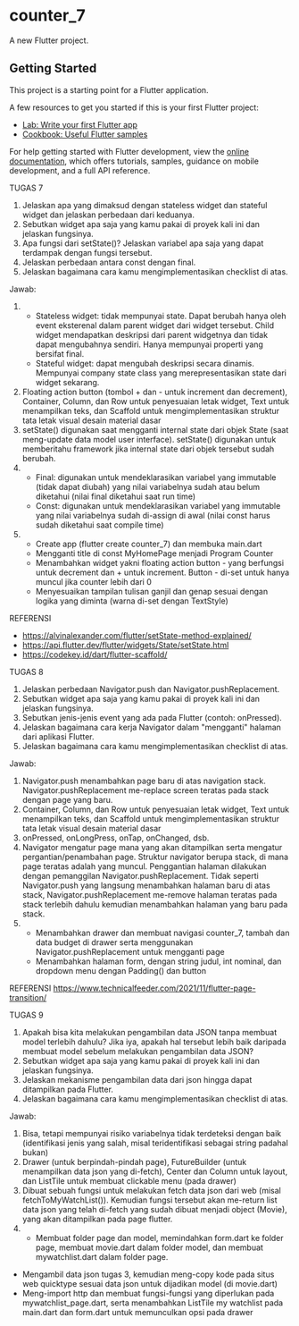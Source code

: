 # counter_7

A new Flutter project.

## Getting Started

This project is a starting point for a Flutter application.

A few resources to get you started if this is your first Flutter project:

- [Lab: Write your first Flutter app](https://docs.flutter.dev/get-started/codelab)
- [Cookbook: Useful Flutter samples](https://docs.flutter.dev/cookbook)

For help getting started with Flutter development, view the
[online documentation](https://docs.flutter.dev/), which offers tutorials,
samples, guidance on mobile development, and a full API reference.

TUGAS 7
1. Jelaskan apa yang dimaksud dengan stateless widget dan stateful widget dan jelaskan perbedaan dari keduanya.
2. Sebutkan widget apa saja yang kamu pakai di proyek kali ini dan jelaskan fungsinya.
3. Apa fungsi dari setState()? Jelaskan variabel apa saja yang dapat terdampak dengan fungsi tersebut.
4. Jelaskan perbedaan antara const dengan final.
5. Jelaskan bagaimana cara kamu mengimplementasikan checklist di atas.

Jawab:
1. - Stateless widget: tidak mempunyai state. Dapat berubah hanya oleh event eksterenal dalam parent widget dari widget tersebut. Child widget mendapatkan deskripsi dari parent widgetnya dan tidak dapat mengubahnya sendiri. Hanya mempunyai properti yang bersifat final.
   - Stateful widget: dapat mengubah deskripsi secara dinamis. Mempunyai company state class yang merepresentasikan state dari widget sekarang.
2. Floating action button (tombol + dan - untuk increment dan decrement), Container, Column, dan Row untuk penyesuaian letak widget, Text untuk menampilkan teks, dan Scaffold untuk mengimplementasikan struktur tata letak visual desain material dasar
3. setState() digunakan saat mengganti internal state dari objek State (saat meng-update data model user interface). setState() digunakan untuk memberitahu framework jika internal state dari objek tersebut sudah berubah.
4. - Final: digunakan untuk mendeklarasikan variabel yang immutable (tidak dapat diubah) yang nilai variabelnya sudah atau belum diketahui (nilai final diketahui saat run time)
   - Const: digunakan untuk mendeklarasikan variabel yang immutable yang nilai variabelnya sudah di-assign di awal (nilai const harus sudah diketahui saat compile time)
5. - Create app (flutter create counter_7) dan membuka main.dart
    - Mengganti title di const MyHomePage menjadi Program Counter
    - Menambahkan widget yakni floating action button - yang berfungsi untuk decrement dan + untuk increment. Button - di-set untuk hanya muncul jika counter lebih dari 0
    - Menyesuaikan tampilan tulisan ganjil dan genap sesuai dengan logika yang diminta (warna di-set dengan TextStyle)

REFERENSI
- https://alvinalexander.com/flutter/setState-method-explained/
- https://api.flutter.dev/flutter/widgets/State/setState.html
- https://codekey.id/dart/flutter-scaffold/

TUGAS 8
1. Jelaskan perbedaan Navigator.push dan Navigator.pushReplacement.
2. Sebutkan widget apa saja yang kamu pakai di proyek kali ini dan jelaskan fungsinya.
3. Sebutkan jenis-jenis event yang ada pada Flutter (contoh: onPressed).
4. Jelaskan bagaimana cara kerja Navigator dalam "mengganti" halaman dari aplikasi Flutter.
5. Jelaskan bagaimana cara kamu mengimplementasikan checklist di atas.

Jawab:
1. Navigator.push menambahkan page baru di atas navigation stack. Navigator.pushReplacement me-replace screen teratas pada stack dengan page yang baru.
2. Container, Column, dan Row untuk penyesuaian letak widget, Text untuk menampilkan teks, dan Scaffold untuk mengimplementasikan struktur tata letak visual desain material dasar
3. onPressed, onLongPress, onTap, onChanged, dsb.
4. Navigator mengatur page mana yang akan ditampilkan serta mengatur pergantian/penambahan page. Struktur navigator berupa stack, di mana page teratas adalah yang muncul. Penggantian halaman dilakukan dengan pemanggilan Navigator.pushReplacement. Tidak seperti Navigator.push yang langsung menambahkan halaman baru di atas stack, Navigator.pushReplacement me-remove halaman teratas pada stack terlebih dahulu kemudian menambahkan halaman yang baru pada stack.
5. - Menambahkan drawer dan membuat navigasi counter_7, tambah dan data budget di drawer serta menggunakan Navigator.pushReplacement untuk mengganti page
    - Menambahkan halaman form, dengan string judul, int nominal, dan dropdown menu dengan Padding() dan button

REFERENSI
https://www.technicalfeeder.com/2021/11/flutter-page-transition/

TUGAS 9
1. Apakah bisa kita melakukan pengambilan data JSON tanpa membuat model terlebih dahulu? Jika iya, apakah hal tersebut lebih baik daripada membuat model sebelum melakukan pengambilan data JSON?
2. Sebutkan widget apa saja yang kamu pakai di proyek kali ini dan jelaskan fungsinya.
3. Jelaskan mekanisme pengambilan data dari json hingga dapat ditampilkan pada Flutter.
4. Jelaskan bagaimana cara kamu mengimplementasikan checklist di atas.

Jawab:
1. Bisa, tetapi mempunyai risiko variabelnya tidak terdeteksi dengan baik (identifikasi jenis yang salah, misal teridentifikasi sebagai string padahal bukan)
2. Drawer (untuk berpindah-pindah page), FutureBuilder (untuk menampilkan data json yang di-fetch), Center dan Column untuk layout, dan ListTile untuk membuat clickable menu (pada drawer)
3. Dibuat sebuah fungsi untuk melakukan fetch data json dari web (misal fetchToMyWatchList()). Kemudian fungsi tersebut akan me-return list data json yang telah di-fetch yang sudah dibuat menjadi object (Movie), yang akan ditampilkan pada page flutter.
4. - Membuat folder page dan model, memindahkan form.dart ke folder page, membuat movie.dart dalam folder model, dan membuat mywatchlist.dart dalam folder page.
- Mengambil data json tugas 3, kemudian meng-copy kode pada situs web quicktype sesuai data json untuk dijadikan model (di movie.dart)
- Meng-import http dan membuat fungsi-fungsi yang diperlukan pada mywatchlist_page.dart, serta menambahkan ListTile my watchlist pada main.dart dan form.dart untuk memunculkan opsi pada drawer